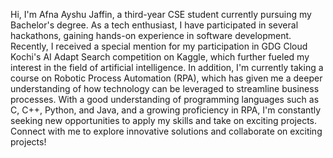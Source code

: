 Hi, I'm Afna Ayshu Jaffin, a third-year CSE student currently pursuing my Bachelor's degree. As a tech enthusiast, I have participated in several hackathons, gaining hands-on experience in software development. Recently, I received a special mention for my participation in GDG Cloud Kochi's AI Adapt Search competition on Kaggle, which further fueled my interest in the field of artificial intelligence. In addition, I'm currently taking a course on Robotic Process Automation (RPA), which has given me a deeper understanding of how technology can be leveraged to streamline business processes. With a good understanding of programming languages such as C, C++, Python, and Java, and a growing proficiency in RPA, I'm constantly seeking new opportunities to apply my skills and take on exciting projects. Connect with me to explore innovative solutions and collaborate on exciting projects!

<!---
afnaayshu/afnaayshu is a ✨ special ✨ repository because its `README.md` (this file) appears on your GitHub profile.
You can click the Preview link to take a look at your changes.
--->
